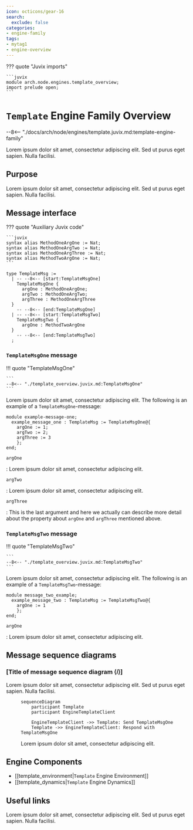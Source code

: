 ```yaml
---
icon: octicons/gear-16
search:
  exclude: false
categories:
- engine-family
tags:
- mytag1
- engine-overview
---
```


??? quote "Juvix imports"

    ```juvix
    module arch.node.engines.template_overview;
    import prelude open;
    ```

# `Template` Engine Family Overview

--8<-- "./docs/arch/node/engines/template.juvix.md:template-engine-family"

Lorem ipsum dolor sit amet, consectetur adipiscing elit. Sed ut purus eget sapien. Nulla facilisi.

## Purpose

Lorem ipsum dolor sit amet, consectetur adipiscing elit. Sed ut purus eget sapien. Nulla facilisi.

## Message interface

??? quote "Auxiliary Juvix code"

    ```juvix
    syntax alias MethodOneArgOne := Nat;
    syntax alias MethodOneArgTwo := Nat;
    syntax alias MethodOneArgThree := Nat;
    syntax alias MethodTwoArgOne := Nat;
    ```

<!-- --8<-- [start:TemplateMsg] -->
```juvix
type TemplateMsg :=
  | -- --8<-- [start:TemplateMsgOne]
    TemplateMsgOne {
      argOne : MethodOneArgOne;
      argTwo : MethodOneArgTwo;
      argThree : MethodOneArgThree
  }
    -- --8<-- [end:TemplateMsgOne]
  | -- --8<-- [start:TemplateMsgTwo]
    TemplateMsgTwo {
      argOne : MethodTwoArgOne
  }
    -- --8<-- [end:TemplateMsgTwo]
  ;
```
<!-- --8<-- [end:TemplateMsg] -->

### `TemplateMsgOne` message

!!! quote "TemplateMsgOne"

    ```
    --8<-- "./template_overview.juvix.md:TemplateMsgOne"
    ```

Lorem ipsum dolor sit amet, consectetur adipiscing elit.
The following is an example of a `TemplateMsgOne`-message:

<!-- --8<-- [start:example-message-one] -->
```juvix extract-module-statements
module example-message-one;
  example_message_one : TemplateMsg := TemplateMsgOne@{
    argOne := 1;
    argTwo := 2;
    argThree := 3
    };
end;
```
<!-- --8<-- [end:example-message-one] -->

`argOne`

: Lorem ipsum dolor sit amet, consectetur adipiscing elit.

`argTwo`

: Lorem ipsum dolor sit amet, consectetur adipiscing elit.

`argThree`

: This is the last argument and here we actually
  can describe more detail about the property about `argOne`
  and `argThree` mentioned above.

### `TemplateMsgTwo` message

!!! quote "TemplateMsgTwo"

    ```
    --8<-- "./template_overview.juvix.md:TemplateMsgTwo"
    ```

Lorem ipsum dolor sit amet, consectetur adipiscing elit.
The following is an example of a `TemplateMsgTwo`-message:

<!-- --8<-- [start:message_two_example] -->
```juvix extract-module-statements
module message_two_example;
  example_message_two : TemplateMsg := TemplateMsgTwo@{
    argOne := 1
    };
end;
```
<!-- --8<-- [end:message_two_example] -->

`argOne`

: Lorem ipsum dolor sit amet, consectetur adipiscing elit.


## Message sequence diagrams

### [Title of message sequence diagram ⟨𝑖⟩]

Lorem ipsum dolor sit amet, consectetur adipiscing elit. Sed ut purus eget
sapien. Nulla facilisi.

<!-- --8<-- [start:message-sequence-diagram] -->
<figure markdown="span">

```mermaid
sequenceDiagram
    participant Template
    participant EngineTemplateClient

    EngineTemplateClient ->> Template: Send TemplateMsgOne
    Template ->> EngineTemplateClient: Respond with TemplateMsgOne
```

<figcaption markdown="span">
Lorem ipsum dolor sit amet, consectetur adipiscing elit.
</figcaption>
</figure>
<!-- --8<-- [end:message-sequence-diagram] -->

## Engine Components

- [[template_environment|`Template` Engine Environment]]
- [[template_dynamics|`Template` Engine Dynamics]]

## Useful links

Lorem ipsum dolor sit amet, consectetur adipiscing elit. Sed ut purus eget
sapien. Nulla facilisi.
